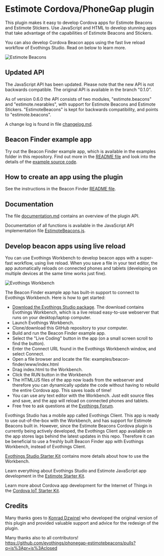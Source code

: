 # Estimote Cordova/PhoneGap plugin

This plugin makes it easy to develop Cordova apps for Estimote Beacons and Estimote Stickers. Use JavaScript and HTML to develop stunning apps that take advantage of the capabilities of Estimote Beacons and Stickers.

You can also develop Cordova Beacon apps using the fast live reload workflow of Evothings Studio. Read on below to learn more.

![Estimote Beacons](http://evomedia.evothings.com/2014/09/estimote-beacons-group-small.jpg)

## Updated API

The JavaScript API has been updated. Please note that the new API is not backwards compatible. The original API is available in the branch "0.1.0".

As of version 0.6.0 the API consists of two modules, "estimote.beacons" and "estimote.nearables", with support for Estimote Beacons and Estimote Stickers. "EstimoteBeacons" is kept for backwards compatibility, and points to "estimote.beacons".

A change log is found in file [changelog.md](changelog.md).

## Beacon Finder example app

Try out the Beacon Finder example app, which is available in the examples folder in this repository. Find out more in the [README file](examples/beacon-finder/README.md) and look into the details of the [example source code](examples/beacon-finder/www/).

## How to create an app using the plugin

See the instructions in the Beacon Finder [README file](examples/beacon-finder/README.md).

## Documentation

The file [documentation.md](documentation.md) contains an overview of the plugin API.

Documentation of all functions is available in the JavaScript API implementation file [EstimoteBeacons.js](plugin/src/js/EstimoteBeacons.js).
<!-- TODO: Update generated documentation.
There is also [JSDoc generated documentation](http://evomedia.evothings.com/jsdoc/phonegap-estimotebeacons/) available. -->

## Develop beacon apps using live reload

You can use Evothings Workbench to develop beacon apps with a super-fast workflow, using live reload. When you save a file in your text editor, the app automatically reloads on connected phones and tablets (developing on multiple devices at the same time works just fine).

![Evothings Workbench](http://evomedia.evothings.com/2013/11/EvothingsWorkbenchEstimote.png)

The Beacon Finder example app has built-in support to connect to Evothings Workbench. Here is how to get started:

* [Download the Evothings Studio package](http://evothings.com/download/). The download contains Evothings Workbench, which is a live reload easy-to-use webserver that runs on your desktop/laptop computer.
* Launch Evothings Workbench.
* Clone/download this GitHub repository to your computer.
* Build and run the Beacon Finder example app.
* Select the "Live Coding" button in the app (on a small screen scroll to find the button).
* Enter the Connect URL found in the Evothings Workbench window, and select Connect.
* Open a file browser and locate the file: examples/beacon-finder/www/index.html
* Drag index.html to the Workbench.
* Click the RUN button in the Workbench
* The HTML/JS files of the app now loads from the webserver and therefore you can dynamically update the code without having to rebuild the entire Cordova app. This saves loads of time!
* You can use any text editor with the Workbench. Just edit source files and save, and the app will reload on connected phones and tablets.
* Free free to ask questions at the [Evothings Forum](http://evothings.com/forum/viewforum.php?f=11).

Evothings Studio has a mobile app called Evothings Client. This app is ready to use out-of-the-box with the Workbench, and has support for Estimote Beacons built in. However, since the Estimote Beacons Cordova plugin is currently being actively developed, the Evothings Client app available on the app stores lags behind the latest updates in this repo. Therefore it can be beneficial to use a freshly built Beacon Finder app with Evothings Workbench, instead of Evothings Client.

[Evothings Studio Starter Kit](http://evothings.com/evothings-studio-starter-kit/) contains more details about how to use the Workbench.

Learn everything about Evothings Studio and Estimote JavaScript app development in the [Estimote Starter Kit](http://evothings.com/estimote-starter-kit/).

Learn more about Cordova app development for the Internet of Things in the [Cordova IoT Starter Kit](http://evothings.com/estimote-starter-kit/).

## Credits

Many thanks goes to [Konrad Dzwinel](https://github.com/kdzwinel) who developed the original version of this plugin and provided valuable support and advice for the redesign of the plugin.

Many thanks also to all contributors! https://github.com/evothings/phonegap-estimotebeacons/pulls?q=is%3Apr+is%3Aclosed
